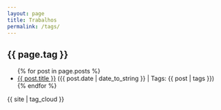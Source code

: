 ```yaml
---
layout: page
title: Trabalhos
permalink: /tags/
---
```


<h2>{{ page.tag }}</h2>
<ul>
{% for post in page.posts %}
  <li><a href="{{ post.url }}">{{ post.title }}</a> ({{ post.date | date_to_string }} | Tags: {{ post | tags }})</li>
{% endfor %}
</ul>

<div id="tag-cloud">
  {{ site | tag_cloud }}
</div>